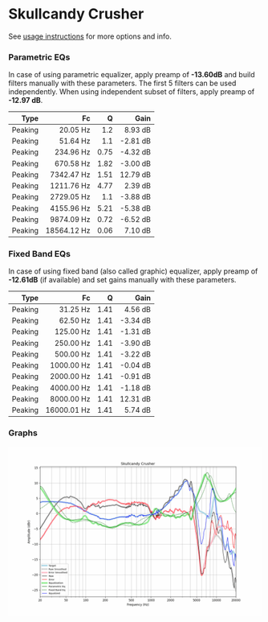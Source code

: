 # Skullcandy Crusher
See [usage instructions](https://github.com/jaakkopasanen/AutoEq#usage) for more options and info.

### Parametric EQs
In case of using parametric equalizer, apply preamp of **-13.60dB** and build filters manually
with these parameters. The first 5 filters can be used independently.
When using independent subset of filters, apply preamp of **-12.97 dB**.

| Type    | Fc          |    Q | Gain     |
|--------:|------------:|-----:|---------:|
| Peaking | 20.05 Hz    | 1.2  | 8.93 dB  |
| Peaking | 51.64 Hz    | 1.1  | -2.81 dB |
| Peaking | 234.96 Hz   | 0.75 | -4.32 dB |
| Peaking | 670.58 Hz   | 1.82 | -3.00 dB |
| Peaking | 7342.47 Hz  | 1.51 | 12.79 dB |
| Peaking | 1211.76 Hz  | 4.77 | 2.39 dB  |
| Peaking | 2729.05 Hz  | 1.1  | -3.88 dB |
| Peaking | 4155.96 Hz  | 5.21 | -5.38 dB |
| Peaking | 9874.09 Hz  | 0.72 | -6.52 dB |
| Peaking | 18564.12 Hz | 0.06 | 7.10 dB  |

### Fixed Band EQs
In case of using fixed band (also called graphic) equalizer, apply preamp of **-12.61dB**
(if available) and set gains manually with these parameters.

| Type    | Fc          |    Q | Gain     |
|--------:|------------:|-----:|---------:|
| Peaking | 31.25 Hz    | 1.41 | 4.56 dB  |
| Peaking | 62.50 Hz    | 1.41 | -3.34 dB |
| Peaking | 125.00 Hz   | 1.41 | -1.31 dB |
| Peaking | 250.00 Hz   | 1.41 | -3.90 dB |
| Peaking | 500.00 Hz   | 1.41 | -3.22 dB |
| Peaking | 1000.00 Hz  | 1.41 | -0.04 dB |
| Peaking | 2000.00 Hz  | 1.41 | -0.91 dB |
| Peaking | 4000.00 Hz  | 1.41 | -1.18 dB |
| Peaking | 8000.00 Hz  | 1.41 | 12.31 dB |
| Peaking | 16000.01 Hz | 1.41 | 5.74 dB  |

### Graphs
![](./Skullcandy%20Crusher.png)